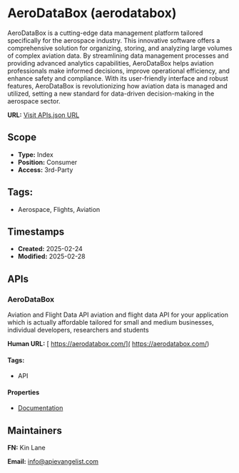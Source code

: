 # AeroDataBox (aerodatabox)
AeroDataBox is a cutting-edge data management platform tailored specifically for the aerospace industry. This innovative software offers a comprehensive solution for organizing, storing, and analyzing large volumes of complex aviation data. By streamlining data management processes and providing advanced analytics capabilities, AeroDataBox helps aviation professionals make informed decisions, improve operational efficiency, and enhance safety and compliance. With its user-friendly interface and robust features, AeroDataBox is revolutionizing how aviation data is managed and utilized, setting a new standard for data-driven decision-making in the aerospace sector.

**URL:** [Visit APIs.json URL](https://raw.githubusercontent.com/api-evangelist/aerodatabox/refs/heads/main/apis.yml)

## Scope

- **Type:** Index 
- **Position:** Consumer 
- **Access:** 3rd-Party 

## Tags:

 - Aerospace, Flights, Aviation

## Timestamps

- **Created:** 2025-02-24 
- **Modified:** 2025-02-28 

## APIs

### AeroDataBox
Aviation and Flight Data API aviation and flight data API for your application which is actually affordable tailored for small and medium businesses, individual developers, researchers and students 

**Human URL:** [ https://aerodatabox.com/]( https://aerodatabox.com/)


#### Tags:

 - API

#### Properties

- [Documentation]( https://aerodatabox.com/)

## Maintainers

**FN:** Kin Lane

**Email:** info@apievangelist.com

